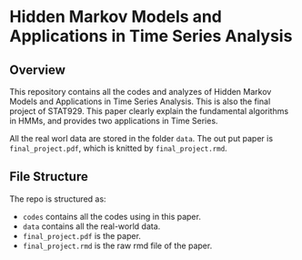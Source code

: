 # Hidden Markov Models and Applications in Time Series Analysis

## Overview

This repository contains all the codes and analyzes of Hidden Markov Models and Applications in Time Series Analysis. This is also the final project of STAT929. This paper clearly explain the fundamental algorithms in HMMs, and provides two applications in Time Series. 

All the real worl data are stored in the folder `data`. The out put paper is `final_project.pdf`, which is knitted by `final_project.rmd`.

## File Structure

The repo is structured as:

- `codes` contains all the codes using in this paper.
- `data` contains all the real-world data.
- `final_project.pdf` is the paper.
- `final_project.rmd` is the raw rmd file of the paper.


 

